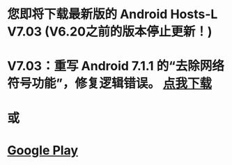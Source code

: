 您即将下载最新版的 Android Hosts-L V7.03 (V6.20之前的版本停止更新！)
===============
V7.03：重写 Android 7.1.1 的“去除网络符号功能”，修复逻辑错误。
[点我下载](https://github.com/lack006/Android-Hosts-L/raw/master/apk/Android_Hosts-L.apk)
===============
或
===============
[Google Play](https://play.google.com/store/apps/details?id=com.lack006.hosts_l)
===============

